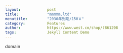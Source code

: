 ```yaml
---
layout:            post
title:             "mmmmm.ltd"
menutitle:         "2030年到期/150￥"
category:          Features
author:            https://www.west.cn/shop/?861298
tags:              Jekyll Content Demo
---
```


domain
